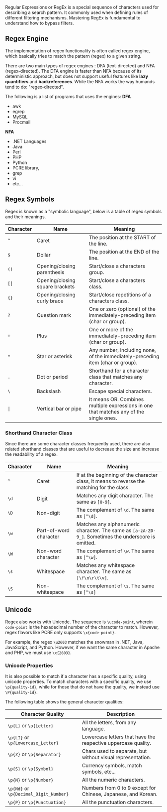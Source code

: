 Regular Expressions or RegEx is a special sequence of characters used for describing a search pattern. It commonly used when defining rules of different filtering mechanisms. Mastering RegEx is fundamental to understand how to bypass filters.

## Regex Engine
The implementation of regex functionality is often called regex engine, which basically tries to match the pattern (regex) to a given string.

There are two main types of regex engines : DFA (text-directed) and NFA (regex-directed). The DFA engine is faster than NFA because of its deterministic approach, but does not support useful features like **lazy quantifiers** and **backreferences**. While the NFA works the way humands tend to do: "regex-directed".

The following is a list of programs that uses the engines:
**DFA**
- awk
- egrep
- MySQL
- Procmail

**NFA**
- .NET Languages
- Java
- Perl
- PHP
- Python
- PCRE library,
- grep
- vi
- etc...
## Regex Symbols
Regex is known as a "symbolic language", below is a table of regex symbols and their meanings.

| Character | Name                            | Meaning                                                                                |
| --------- | ------------------------------- | -------------------------------------------------------------------------------------- |
| `^`       | Caret                           | The position at the START of the line.                                                 |
| `$`       | Dollar                          | The position at the END of the line.                                                   |
| `()`      | Opening/closing parenthesis     | Start/close a characters group.                                                        |
| `[]`      | Opening/closing square brackets | Start/close a characters class.                                                        |
| `{}`      | Opening/closing curly brace     | Start/close repetitions of a characters class.                                         |
| `?`       | Question mark                   | One or zero (optional) of the immediately-preceding item (char or group).              |
| `+`       | Plus                            | One or more of the immediately-preceding item (char or group).                         |
| `*`       | Star or asterisk                | Any number, including none, of the immediately-preceding item (char or group).         |
| `.`       | Dot or period                   | Shorthand for a character class that matches any character.                            |
| `\`       | Backslash                       | Escape special characters.                                                             |
| `\|`      | Vertical bar or pipe            | It means OR. Combines multiple expressions in one that matches any of the single ones. |
### Shorthand Character Class
Since there are some character classes frequently used, there are also related shorthand classes that are useful to decrease the size and increase the readability of a regex.

| Character | Name                   | Meaning                                                                                              |
| --------- | ---------------------- | ---------------------------------------------------------------------------------------------------- |
| `^`       | Caret                  | If at the beginning of the character class, it means to reverse the matching for the class.          |
| `\d`      | Digit                  | Matches any digit character. The same as `[0-9]`.                                                    |
| `\D`      | Non-digit              | The complement of `\d`. The same as `[^\d]`.                                                         |
| `\w`      | Part-of-word character | Matches any alphanumeric character. The same as `[a-zA-Z0-9_]`. Sometimes the underscore is omitted. |
| `\W`      | Non-word character     | The complement of `\w`. The same as `[^\w]`.                                                         |
| `\s`      | Whitespace             | Matches any whitespace character. The same as `[\f\n\r\t\v]`.                                        |
| `\S`      | Non-whitespace         | The complement of `\s`. The same as `[^\s]`                                                          |
## Unicode
Regex also works with Unicode. The sequence is `\ucode-point`, wherein `code-point` is the hexadecimal number of the character to match. However, regex flavors like PCRE only supports `\x{code-point}`.

For example, the regex `\u2603` matches the snowman in .NET, Java, JavaScript, and Python. However, if we want the same character in Apache and PHP, we must use `\x{2603}`.
### Unicode Properties
It is also possible to match if a character has a specific quality, using unicode properties. To match characters with a specific quality, we use `\p{quality-id}`, while for those that do not have the quality, we instead use `\P{quality-id}`.

The following table shows the general character qualities:

| Character Quality                      | Description                                                   |
| -------------------------------------- | ------------------------------------------------------------- |
| `\p{L}` or `\p{Letter}`                | All the letters, from any language.                           |
| `\p{LI}` or `\p{Lowercase_Letter}`     | Lowercase letters that have the respective uppercase quality. |
| `\p{Z}` or `\p{Separator}`             | Chars used to separate, but without visual representation.    |
| `\p{S}` or `\p{Symbol}`                | Currency symbols, match symbols, etc...                       |
| `\p{N}` or `\p{Number}`                | All the numeric characters.                                   |
| `\p{Nd}` or `\p{Decimal_Digit_Number}` | Numbers from 0 to 9 except for Chinese, Japanese, and Korean. |
| `\p{P}` or `\p{Punctuation}`           | All the punctuation characters.                               |
